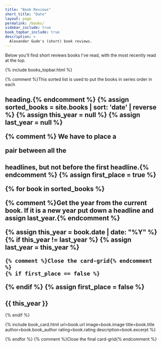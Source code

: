 ```yaml
---
title: "Book Reviews"
short_title: "Date"
layout: page
permalink: /books/
sidebar_include: true
book_topbar_include: true
description: >
  Alexander Gude's (short) book reviews.
---
```


Below you'll find short reviews books I've read, with the most recently read
at the top.

{% include books_topbar.html %}

{% comment %}This sorted list is used to put the books in series order in each
<h2> heading.{% endcomment %}
{% assign sorted_books = site.books | sort: 'date' | reverse %}
{% assign this_year = null %}
{% assign last_year = null %}

{% comment %} We have to place a <div></div> pair between all the <h2>
headlines, but not before the first headline.{% endcomment %}
{% assign first_place = true %}

{% for book in sorted_books %}

  {% comment %}Get the year from the current book. If it is a new year put
  down a headline and assign last_year.{% endcomment %}

  {% assign this_year = book.date | date: "%Y" %}
  {% if this_year != last_year %}
    {% assign last_year = this_year %}

    {% comment %}Close the card-grid{% endcomment %}
    {% if first_place == false %}
</div>
    {% endif %}
    {% assign first_place = false %}

<h2 class="book-list-headline">{{ this_year }}</h2>
<div class="card-grid">

  {% endif %}

  {% include book_card.html
    url=book.url
    image=book.image
    title=book.title
    author=book.book_author
    rating=book.rating
    description=book.excerpt
  %}

{% endfor %}
{% comment %}Close the final card-grid{% endcomment %}
</div>
